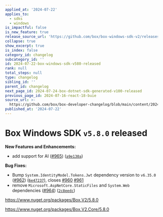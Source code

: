 ```yaml
---
applied_at: '2024-07-22'
applies_to:
  - sdks
  - windows
is_impactful: false
is_new_feature: true
release_source_url: 'https://github.com/box/box-windows-sdk-v2/releases/tag/v5.8.0'
collapse: true
show_excerpt: true
is_index: false
category_id: changelog
subcategory_id: ''
id: 2024-07-22-box-windows-sdk-v580-released
rank: null
total_steps: null
type: changelog
sibling_id: ''
parent_id: changelog
next_page_id: 2024-07-24-box-dotnet-sdk-generated-v100-released
previous_page_id: 2024-07-16-react-18-buie
source_url: >-
  https://github.com/box/box-developer-changelog/blob/main/content/2024/07-22-box-windows-sdk-v580-released.md
published_at: '2024-07-22'
---
```

# Box Windows SDK `v5.8.0` released

**New Features and Enhancements:**

* add support for AI ([#965][1]) ([`a9e130a`][2])

**Bug Fixes:**

* Bump `System.IdentityModel.Tokens.Jwt` dependency version to `v6.35.0` ([#962][3]) ([`6e47237`][4]), closes [#960][5] [#961][6]
* remove `Microsoft.AspNetCore.StaticFiles` and `System.Web` dependencies ([#964][7]) ([`2c8eedc`][8])

<https://www.nuget.org/packages/Box.V2/5.8.0>

<https://www.nuget.org/packages/Box.V2.Core/5.8.0>

[1]: https://github.com/box/box-windows-sdk-v2/issues/965

[2]: https://github.com/box/box-windows-sdk-v2/commit/a9e130a99cf9862f9b50178a6188b2820f9f2c32

[3]: https://github.com/box/box-windows-sdk-v2/issues/962

[4]: https://github.com/box/box-windows-sdk-v2/commit/6e472378e2fccea2db67bf5ef0eb017a31491703

[5]: https://github.com/box/box-windows-sdk-v2/issues/960

[6]: https://github.com/box/box-windows-sdk-v2/issues/961

[7]: https://github.com/box/box-windows-sdk-v2/issues/964

[8]: https://github.com/box/box-windows-sdk-v2/commit/2c8eedc91c473aca52249aad443345471ca7eafc